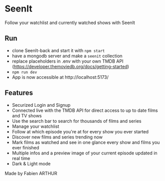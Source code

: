 # SeenIt  
    
Follow your watchlist and currently watched shows with SeenIt  
  
## Run  
- clone SeenIt-back and start it with `npm start`  
- have a mongodb server and make a `seenit` collection  
- replace placeholders in .env with your own TMDB API (https://developer.themoviedb.org/docs/getting-started)  
- `npm run dev`  
- App is now accessible at http://localhost:5173/
  
## Features  
- Securized Login and Signup  
- Connected live with the TMDB API for direct access to up to date films and TV shows  
- Use the search bar to search for thousands of films and series  
- Manage your watchlist  
- Follow at which episode you're at for every show you ever started  
- Discover new films and series trending now  
- Mark films as watched and see in one glance every show and films you ever finished  
- Multiple infos and a preview image of your current episode updated in real time
- Dark & Light mode  
  
Made by Fabien ARTHUR  